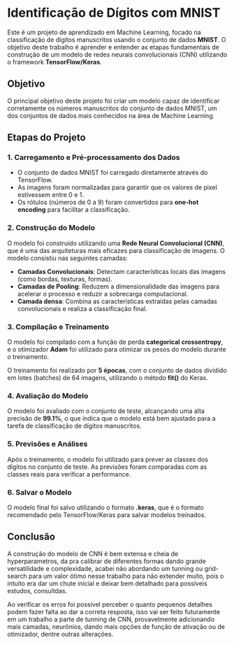 
# Identificação de Dígitos com MNIST

Este é um projeto de aprendizado em Machine Learning, focado na classificação de dígitos manuscritos usando o conjunto de dados **MNIST**. O objetivo deste trabalho é aprender e entender as etapas fundamentais de construção de um modelo de redes neurais convolucionais (CNN) utilizando o framework **TensorFlow/Keras**.

## Objetivo

O principal objetivo deste projeto foi criar um modelo capaz de identificar corretamente os números manuscritos do conjunto de dados MNIST, um dos conjuntos de dados mais conhecidos na área de Machine Learning.

## Etapas do Projeto

### 1. **Carregamento e Pré-processamento dos Dados**

   - O conjunto de dados MNIST foi carregado diretamente através do TensorFlow.
   - As imagens foram normalizadas para garantir que os valores de pixel estivessem entre 0 e 1.
   - Os rótulos (números de 0 a 9) foram convertidos para **one-hot encoding** para facilitar a classificação.

### 2. **Construção do Modelo**

   O modelo foi construído utilizando uma **Rede Neural Convolucional (CNN)**, que é uma das arquiteturas mais eficazes para classificação de imagens. O modelo consistiu nas seguintes camadas:
   - **Camadas Convolucionais**: Detectam características locais das imagens (como bordas, texturas, formas).
   - **Camadas de Pooling**: Reduzem a dimensionalidade das imagens para acelerar o processo e reduzir a sobrecarga computacional.
   - **Camada densa**: Combina as características extraídas pelas camadas convolucionais e realiza a classificação final.

### 3. **Compilação e Treinamento**

   O modelo foi compilado com a função de perda **categorical crossentropy**, e o otimizador **Adam** foi utilizado para otimizar os pesos do modelo durante o treinamento.

   O treinamento foi realizado por **5 épocas**, com o conjunto de dados dividido em lotes (batches) de 64 imagens, utilizando o método **fit()** do Keras.

### 4. **Avaliação do Modelo**

   O modelo foi avaliado com o conjunto de teste, alcançando uma alta precisão de **99.1%**, o que indica que o modelo está bem ajustado para a tarefa de classificação de dígitos manuscritos.

### 5. **Previsões e Análises**

   Após o treinamento, o modelo foi utilizado para prever as classes dos dígitos no conjunto de teste. As previsões foram comparadas com as classes reais para verificar a performance.

### 6. **Salvar o Modelo**

   O modelo final foi salvo utilizando o formato **.keras**, que é o formato recomendado pelo TensorFlow/Keras para salvar modelos treinados.


## Conclusão

A construção do modelo de CNN é bem extensa e cheia de hyperparametros, da pra calibrar de diferentes formas dando grande versatilidade e complexidade, acabei não abordando um tunning ou grid-search para um valor ótimo nesse trabalho para não extender muito, pois o intuito era dar um chute inicial e deixar bem detalhado para possíveis estudos, consultdas.

Ao verificar os erros foi possível perceber o quanto pequenos detalhes podem fazer falta ao dar a correta resposta, isso vai ser feito futuramente em um trabalho a parte de tunning de CNN, provavelmente adicionando mais camadas, neurônios, dando mais opções de função de ativação ou de otimizador, dentre outras alterações.
